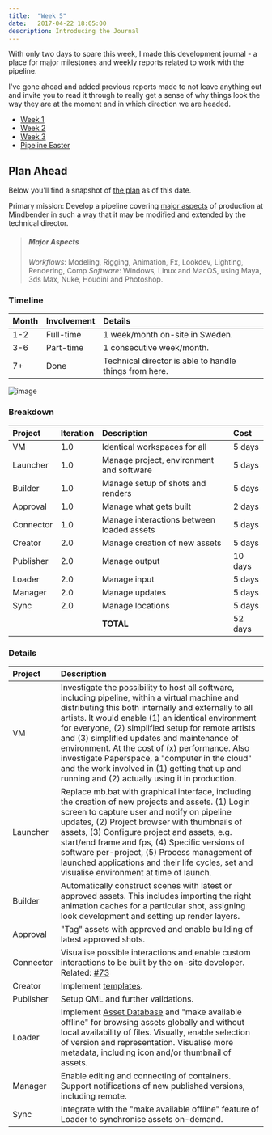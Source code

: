 ```yaml
---
title:  "Week 5"
date:   2017-04-22 18:05:00
description: Introducing the Journal
---
```


With only two days to spare this week, I made this development journal - a place for major milestones and weekly reports related to work with the pipeline.

I've gone ahead and added previous reports made to not leave anything out and invite you to read it through to really get a sense of why things look the way they are at the moment and in which direction we are headed.

- [Week 1](/journal/p/week-1/)
- [Week 2](/journal/p/week-2/)
- [Week 3](/journal/p/week-3/)
- [Pipeline Easter](/journal/p/pipeline-easter/)

## Plan Ahead

Below you'll find a snapshot of [the plan](https://docs.google.com/document/d/1P_g8hr7kPtFQXyoL-HYxUN823aFNdoXwJ7SxXc8t9SY/edit?usp=sharing) as of this date.

Primary mission: Develop a pipeline covering [major aspects](#major-aspects) of production at Mindbender in such a way that it may be modified and extended by the technical director.

> ##### Major Aspects
> *Workflows*: Modeling, Rigging, Animation, Fx, Lookdev, Lighting, Rendering, Comp
*Software*: Windows, Linux and MacOS, using Maya, 3ds Max, Nuke, Houdini and Photoshop.

### Timeline

| Month | Involvement    | Details
|:------|:---------------|:-----------------------------------------------------
| 1-2   | Full-time      | 1 week/month on-site in Sweden.
| 3-6   | Part-time      | 1 consecutive week/month.
| 7+    | Done           | Technical director is able to handle things from here.

![image](https://cloud.githubusercontent.com/assets/2152766/25316713/4fadb76c-2864-11e7-9228-5d74a8ff49bb.png)

### Breakdown

| Project   | Iteration | Description                               | Cost
|:----------|:----------|:------------------------------------------|:--------
| VM        | 1.0       | Identical workspaces for all              | 5 days
| Launcher  | 1.0       | Manage project, environment and software  |  5 days
| Builder   | 1.0       | Manage setup of shots and renders         |  5 days
| Approval  | 1.0       | Manage what gets built                    |  2 days
| Connector | 1.0       | Manage interactions between loaded assets |  5 days
| Creator   | 2.0       | Manage creation of new assets             |  5 days
| Publisher | 2.0       | Manage output                             |  10 days
| Loader    | 2.0       | Manage input                              |  5 days
| Manager   | 2.0       | Manage updates                            |  5 days
| Sync      | 2.0       | Manage locations                          |  5 days
|           |           | **TOTAL**                                 | 52 days

### Details  

| Project   | Description          
|:----------|:---------------------
| VM        | Investigate the possibility to host all software, including pipeline, within a virtual machine and distributing this both internally and externally to all artists. It would enable (1) an identical environment for everyone, (2) simplified setup for remote artists and (3) simplified updates and maintenance of environment. At the cost of (x) performance. Also investigate Paperspace, a "computer in the cloud" and the work involved in (1) getting that up and running and (2) actually using it in production.
| Launcher  | Replace mb.bat with graphical interface, including the creation of new projects and assets. (1) Login screen to capture user and notify on pipeline updates, (2) Project browser with thumbnails of assets, (3) Configure project and assets, e.g. start/end frame and fps, (4) Specific versions of software per-project, (5) Process management of launched applications and their life cycles, set and visualise environment at time of launch.
| Builder  | Automatically construct scenes with latest or approved assets. This includes importing the right animation caches for a particular shot, assigning look development and setting up render layers.
| Approval  | "Tag" assets with approved and enable building of latest approved shots.
| Connector  | Visualise possible interactions and enable custom interactions to be built by the on-site developer. Related: [#73](https://github.com/mindbender-studio/core/issues/73)
| Creator  | Implement [templates](https://github.com/mindbender-studio/core/issues/83).
| Publisher  | Setup QML and further validations.
| Loader  | Implement [Asset Database](https://github.com/mindbender-studio/core/issues/25) and "make available offline" for browsing assets globally and without local availability of files. Visually, enable selection of version and representation. Visualise more metadata, including icon and/or thumbnail of assets.
| Manager  | Enable editing and connecting of containers. Support notifications of new published versions, including remote.
| Sync  | Integrate with the "make available offline" feature of Loader to synchronise assets on-demand.
